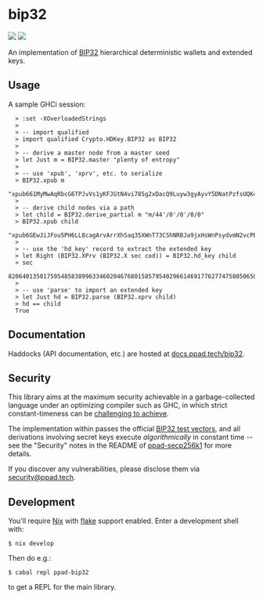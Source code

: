 # bip32

[![](https://img.shields.io/hackage/v/ppad-bip32?color=blue)](https://hackage.haskell.org/package/ppad-bip32)
![](https://img.shields.io/badge/license-MIT-brightgreen)

An implementation of [BIP32](https://github.com/bitcoin/bips/blob/master/bip-0032.mediawiki) hierarchical deterministic wallets and extended keys.

## Usage

A sample GHCi session:

```
  > :set -XOverloadedStrings
  >
  > -- import qualified
  > import qualified Crypto.HDKey.BIP32 as BIP32
  >
  > -- derive a master node from a master seed
  > let Just m = BIP32.master "plenty of entropy"
  >
  > -- use 'xpub', 'xprv', etc. to serialize
  > BIP32.xpub m
  "xpub661MyMwAqRbcG6TPJvVs1yKFJGtN4vi785g2xDacQ9Luyw3gyAyvY5DNatPzfsUQK4nTUAmQboxw3WYDHtY4vfcGJR4FAuLLaUp2t7ejhoC"
  >
  > -- derive child nodes via a path
  > let child = BIP32.derive_partial m "m/44'/0'/0'/0/0"
  > BIP32.xpub child
  "xpub6GEwJiJFou5PH6LL8cagArvArrXhSaq35XWnT73CShNRBJa9jxHsWnPsydvmN2vcPBg9KHfRyYLiYnUKCJ8ncba4CgzF56n4kpkqMTSFy35"
  >
  > -- use the 'hd_key' record to extract the extended key
  > let Right (BIP32.XPrv (BIP32.X sec cod)) = BIP32.hd_key child
  > sec
  82064013501759548583899633460204676801585795402966146917762774758050650403971
  >
  > -- use 'parse' to import an extended key
  > let Just hd = BIP32.parse (BIP32.xprv child)
  > hd == child
  True
```

## Documentation

Haddocks (API documentation, etc.) are hosted at
[docs.ppad.tech/bip32](https://docs.ppad.tech/bip32).

## Security

This library aims at the maximum security achievable in a
garbage-collected language under an optimizing compiler such as GHC, in
which strict constant-timeness can be [challenging to achieve][const].

The implementation within passes the official [BIP32 test
vectors](https://github.com/bitcoin/bips/blob/master/bip-0032.mediawiki#test-vectors), and all derivations involving secret keys execute
*algorithmically* in constant time -- see the "Security" notes in the
README of [ppad-secp256k1][secp] for more details.

If you discover any vulnerabilities, please disclose them via
security@ppad.tech.

## Development

You'll require [Nix][nixos] with [flake][flake] support enabled. Enter a
development shell with:

```
$ nix develop
```

Then do e.g.:

```
$ cabal repl ppad-bip32
```

to get a REPL for the main library.

[nixos]: https://nixos.org/
[flake]: https://nixos.org/manual/nix/unstable/command-ref/new-cli/nix3-flake.html
[const]: https://www.chosenplaintext.ca/articles/beginners-guide-constant-time-cryptography.html
[secp]: https://git.ppad.tech/secp256k1
